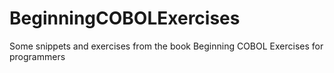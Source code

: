 # BeginningCOBOLExercises
Some snippets and exercises from the book Beginning COBOL Exercises for programmers
